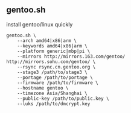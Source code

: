 ## gentoo.sh ##

install gentoo/linux quickly

    gentoo.sh \
        --arch amd64|x86|arm \
        --keywords amd64|x86|arm \
        --platform generic|mbp|pi \
        --mirrors http://mirrors.163.com/gentoo/ http://mirrors.sohu.com/gentoo/ \
        --rsync rsync.cn.gentoo.org \
        --stage3 /path/to/stage3 \
        --portage /path/to/portage \
        --firmware /path/to/firmware \
        --hostname gentoo \
        --timezone Asia/Shanghai \
        --public-key /path/to/public.key \
        --luks /path/to/dmcrypt.key
